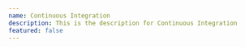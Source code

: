 ```yaml
---
name: Continuous Integration
description: This is the description for Continuous Integration
featured: false
---
```

